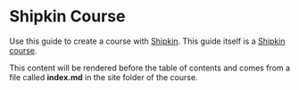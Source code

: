 # Shipkin Course

Use this guide to create a course with [Shipkin](http://shipk.in). This
guide itself is a [Shipkin course](https://github.com/platform-acceleration-lab/shipkin-course).

This content will be rendered before the table of contents and comes
from a file called __index.md__ in the site folder of the course.
